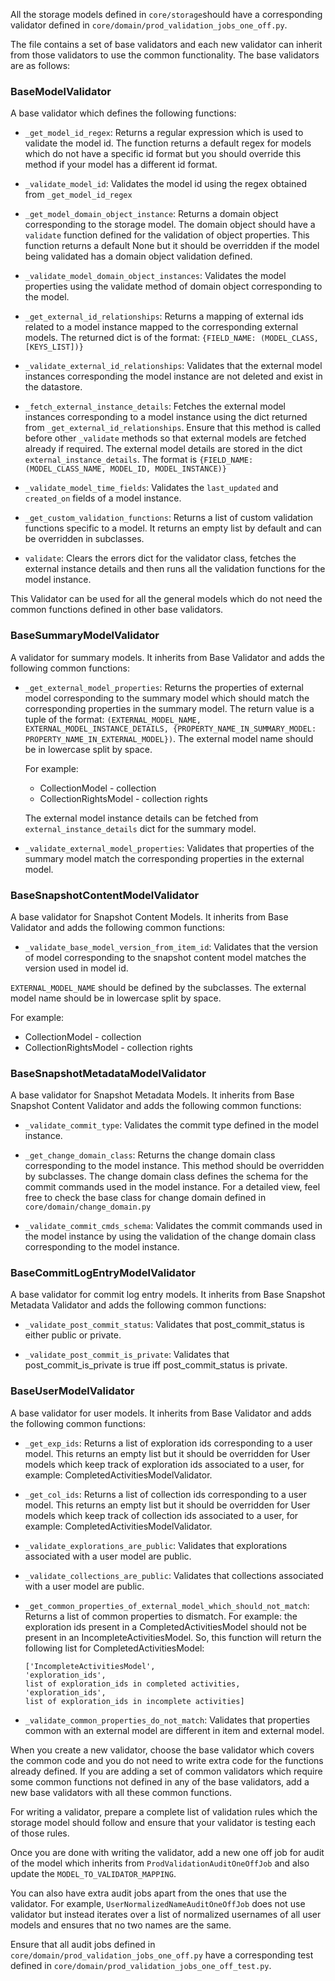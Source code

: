 All the storage models defined in `core/storage`should have a corresponding validator defined in `core/domain/prod_validation_jobs_one_off.py`. 

The file contains a set of base validators and each new validator can inherit from those validators to use the common functionality. The base validators are as follows:

### BaseModelValidator

A base validator which defines the following functions:

* `_get_model_id_regex`: Returns a regular expression which is used to validate the model id. The function returns a default regex for models which do not have a specific id format but you should override this method if your model has a different id format.

* `_validate_model_id`: Validates the model id using the regex obtained from `_get_model_id_regex`

* `_get_model_domain_object_instance`: Returns a domain object corresponding to the storage model. The domain object should have a `validate` function defined for the validation of object properties. This function returns a default None but it should be overridden if the model being validated has a domain object validation defined.

* `_validate_model_domain_object_instances`: Validates the model properties using the validate method of domain object corresponding to the model.

* `_get_external_id_relationships`: Returns a mapping of external ids related to a model instance mapped to the corresponding external models. The returned dict is of the format: `{FIELD_NAME: (MODEL_CLASS, [KEYS_LIST])}`

* `_validate_external_id_relationships`: Validates that the external model instances corresponding the model instance are not deleted and exist in the datastore.

* `_fetch_external_instance_details`: Fetches the external model instances corresponding to a model instance using the dict returned from `_get_external_id_relationships`. Ensure that this method is called before other `_validate` methods so that external models are fetched already if required. The external model details are stored in the dict `external_instance_details`. The format is `{FIELD_NAME: (MODEL_CLASS_NAME, MODEL_ID, MODEL_INSTANCE)}`

* `_validate_model_time_fields`: Validates the `last_updated` and `created_on` fields of a model instance.

* `_get_custom_validation_functions`: Returns a list of custom validation functions specific to a model. It returns an empty list by default and can be overridden in subclasses.

* `validate`: Clears the errors dict for the validator class, fetches the external instance details and then runs all the validation functions for the model instance.

This Validator can be used for all the general models which do not need the common functions defined in other base validators.

### BaseSummaryModelValidator

A validator for summary models. It inherits from Base Validator and adds the following common functions:

* `_get_external_model_properties`: Returns the properties of external model corresponding to the summary model which should match the corresponding properties in the summary model. The return value is a tuple of the format: `(EXTERNAL_MODEL_NAME, EXTERNAL_MODEL_INSTANCE_DETAILS, {PROPERTY_NAME_IN_SUMMARY_MODEL: PROPERTY_NAME_IN_EXTERNAL_MODEL})`. The external model name should be in lowercase split by space.

  For example:
    * CollectionModel - collection
    * CollectionRightsModel - collection rights

  The external model instance details can be fetched from `external_instance_details` dict for the summary model.

* `_validate_external_model_properties`: Validates that properties of the summary model match the corresponding properties in the external model.

### BaseSnapshotContentModelValidator

A base validator for Snapshot Content Models. It inherits from Base Validator and adds the following common functions:

* `_validate_base_model_version_from_item_id`: Validates that the version of model corresponding to the snapshot content model matches the version used in model id.

`EXTERNAL_MODEL_NAME` should be defined by the subclasses. The external model name should be in lowercase split by space.

For example:
   * CollectionModel - collection
   * CollectionRightsModel - collection rights

### BaseSnapshotMetadataModelValidator

A base validator for Snapshot Metadata Models. It inherits from Base Snapshot Content Validator and adds the following common functions:

* `_validate_commit_type`: Validates the commit type defined in the model instance.

* `_get_change_domain_class`: Returns the change domain class corresponding to the model instance. This method should be overridden by subclasses. The change domain class defines the schema for the commit commands used in the model instance. For a detailed view, feel free to check the base class for change domain defined in `core/domain/change_domain.py`

* `_validate_commit_cmds_schema`: Validates the commit commands used in the model instance by using the validation of the change domain class corresponding to the model instance.

### BaseCommitLogEntryModelValidator

A base validator for commit log entry models. It inherits from Base Snapshot Metadata Validator and adds the following common functions:

* `_validate_post_commit_status`: Validates that post_commit_status is either public or private.

* `_validate_post_commit_is_private`: Validates that post_commit_is_private is true iff post_commit_status is private.

### BaseUserModelValidator

A base validator for user models. It inherits from Base Validator and adds the following common functions:

* `_get_exp_ids`: Returns a list of exploration ids corresponding to a user model. This returns an empty list but it should be overridden for User models which keep track of exploration ids associated to a user, for example: CompletedActivitiesModelValidator.

* `_get_col_ids`: Returns a list of collection ids corresponding to a user model. This returns an empty list but it should be overridden for User models which keep track of collection ids associated to a user, for example: CompletedActivitiesModelValidator.

* `_validate_explorations_are_public`: Validates that explorations associated with a user model are public.

* `_validate_collections_are_public`: Validates that collections associated with a user model are public.

* `_get_common_properties_of_external_model_which_should_not_match`: Returns a list of common properties to dismatch. For example: the exploration ids present in a CompletedActivitiesModel should not be present in an IncompleteActivitiesModel. So, this function will return the following list for CompletedActivitiesModel:

  ```
  ['IncompleteActivitiesModel',
  'exploration_ids',
  list of exploration_ids in completed activities, 
  'exploration_ids',
  list of exploration_ids in incomplete activities]
  ```

* `_validate_common_properties_do_not_match`: Validates that properties common with an external model are different in item and external model.

When you create a new validator, choose the base validator which covers the common code and you do not need to write extra code for the functions already defined. If you are adding a set of common validators which require some common functions not defined in any of the base validators, add a new base validators with all these common functions.

For writing a validator, prepare a complete list of validation rules which the storage model should follow and ensure that your validator is testing each of those rules.

Once you are done with writing the validator, add a new one off job for audit of the model which inherits from `ProdValidationAuditOneOffJob` and also update the `MODEL_TO_VALIDATOR_MAPPING`.

You can also have extra audit jobs apart from the ones that use the validator. For example, `UserNormalizedNameAuditOneOffJob` does not use validator but instead iterates over a list of normalized usernames of all user models and ensures that no two names are the same.

Ensure that all audit jobs defined in `core/domain/prod_validation_jobs_one_off.py` have a corresponding test defined in `core/domain/prod_validation_jobs_one_off_test.py`.